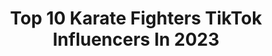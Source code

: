 ---
title: Top 10 Karate Fighters TikTok Influencers In 2023
description: >-
  Find top karate fighters TikTok influencers in 2023.
platform: TikTok
hits: 0
text_top: Analyze the most popular TikTok accounts on inBeat.
text_bottom: Our platform aggregates 0 TikTok influencers like this for you to contact.
profiles:
---